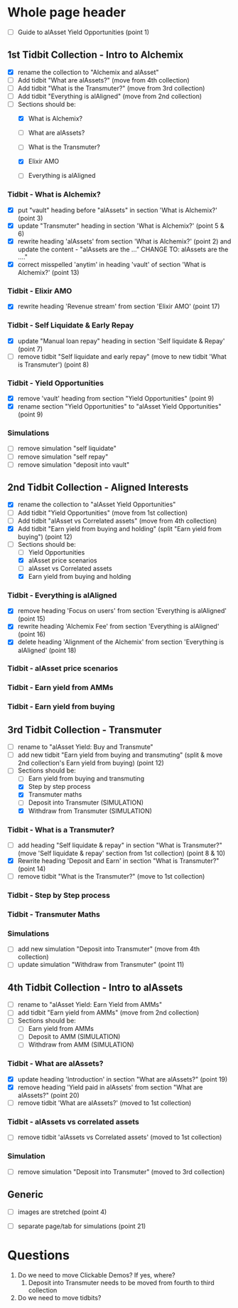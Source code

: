 # Whole page header

- [ ] Guide to alAsset Yield Opportunities (point 1)

## 1st Tidbit Collection - Intro to Alchemix

- [x] rename the collection to "Alchemix and alAsset"
- [ ] Add tidbit "What are alAssets?" (move from 4th collection)
- [ ] Add tidbit "What is the Transmuter?" (move from 3rd collection)
- [ ] Add tidbit "Everything is alAligned" (move from 2nd collection)
- [ ] Sections should be:
  - [x] What is Alchemix?
  - [ ] What are alAssets?
  - [ ] What is the Transmuter?
  - [x] Elixir AMO
  - [ ] Everything is alAligned



### Tidbit - What is Alchemix?

- [x] put "vault" heading before "alAssets" in section 'What is Alchemix?' (point 3)
- [x] update "Transmuter" heading in section 'What is Alchemix?' (point 5 & 6)
- [x] rewrite heading 'alAssets' from section 'What is Alchemix?' (point 2) and update the content - "alAssets are the ...” CHANGE TO: alAssets are the ...."
- [x] correct misspelled 'anytim' in heading 'vault' of section 'What is Alchemix?' (point 13)

### Tidbit - Elixir AMO

- [x] rewrite heading 'Revenue stream' from section 'Elixir AMO' (point 17)

### Tidbit - Self Liquidate & Early Repay

- [x] update "Manual loan repay" heading in section 'Self liquidate & Repay' (point 7)
- [ ] remove tidbit "Self liquidate and early repay" (move to new tidbit 'What is Transmuter') (point 8)

### Tidbit - Yield Opportunities

- [x] remove 'vault' heading from section "Yield Opportunities" (point 9)
- [x] rename section "Yield Opportunities" to "alAsset Yield Opportunities" (point 9)

### Simulations

- [ ] remove simulation "self liquidate"
- [ ] remove simulation "self repay"
- [ ] remove simulation "deposit into vault"

## 2nd Tidbit Collection - Aligned Interests

- [x] rename the collection to "alAsset Yield Opportunities"
- [ ] Add tidbit "Yield Opportunities" (move from 1st collection)
- [ ] Add tidbit "alAsset vs Correlated assets" (move from 4th collection)
- [x] Add tidbit "Earn yield from buying and holding" (split "Earn yield from buying") (point 12)
- [ ] Sections should be:
  - [ ] Yield Opportunities
  - [x] alAsset price scenarios
  - [ ] alAsset vs Correlated assets
  - [x] Earn yield from buying and holding

### Tidbit - Everything is alAligned

- [x] remove heading 'Focus on users' from section 'Everything is alAligned' (point 15)
- [x] rewrite heading 'Alchemix Fee' from section 'Everything is alAligned' (point 16)
- [x] delete heading 'Alignment of the Alchemix' from section 'Everything is alAligned' (point 18)

### Tidbit - alAsset price scenarios

### Tidbit - Earn yield from AMMs

### Tidbit - Earn yield from buying

## 3rd Tidbit Collection - Transmuter

- [ ] rename to "alAsset Yield: Buy and Transmute"
- [ ] add new tidbit "Earn yield from buying and transmuting" (split & move 2nd collection's Earn yield from buying) (point 12)
- [ ] Sections should be:
  - [ ] Earn yield from buying and transmuting
  - [x] Step by step process
  - [x] Transmuter maths
  - [ ] Deposit into Transmuter (SIMULATION)
  - [x] Withdraw from Transmuter (SIMULATION)

### Tidbit - What is a Transmuter?

- [ ] add heading "Self liquidate & repay" in section "What is Transmuter?" (move 'Self liquidate & repay' section from 1st collection) (point 8 & 10)
- [x] Rewrite heading 'Deposit and Earn' in section "What is Transmuter?" (point 14)
- [ ] remove tidbit "What is the Transmuter?" (move to 1st collection)

### Tidbit - Step by Step process

### Tidbit - Transmuter Maths

### Simulations

- [ ] add new simulation "Deposit into Transmuter" (move from 4th collection)
- [ ] update simulation "Withdraw from Transmuter" (point 11)

## 4th Tidbit Collection - Intro to alAssets

- [ ] rename to "alAsset Yield: Earn Yield from AMMs"
- [ ] add tidbit "Earn yield from AMMs" (move from 2nd collection)
- [ ] Sections should be:
  - [ ] Earn yield from AMMs
  - [ ] Deposit to AMM (SIMULATION)
  - [ ] Withdraw from AMM (SIMULATION)

### Tidbit - What are alAssets?

- [x] update heading 'Introduction' in section "What are alAssets?" (point 19)
- [x] remove heading 'Yield paid in alAssets' from section "What are alAssets?" (point 20)
- [ ] remove tidbit 'What are alAssets?' (moved to 1st collection)

### Tidbit - alAssets vs correlated assets

- [ ] remove tidbit 'alAssets vs Correlated assets' (moved to 1st collection)

### Simulation

- [ ] remove simulation "Deposit into Transmuter" (moved to 3rd collection)

## Generic

- [ ] images are stretched (point 4)
- [ ] separate page/tab for simulations (point 21)


# Questions
1) Do we need to move Clickable Demos? If yes, where?
   1. Deposit into Transmuter needs to be moved from fourth to third collection
2) Do we need to move tidbits?

